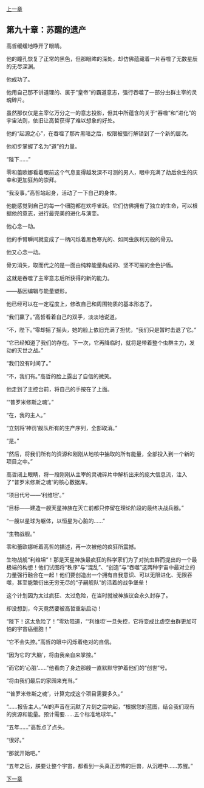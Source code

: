 [上一章](89-灵魂之战.md)

## 第九十章：苏醒的遗产

高哲缓缓地睁开了眼睛。

他的瞳孔恢复了正常的黑色，但那眼眸的深处，却仿佛蕴藏着一片吞噬了无数星辰的无尽深渊。

他成功了。

他用自己那不讲道理的、属于“皇帝”的霸道意志，强行吞噬了一部分虫群主宰的灵魂碎片。

虽然那仅仅是主宰亿万分之一的意志投影，但其中所蕴含的关于“吞噬”和“进化”的宇宙法则，依旧让高哲获得了难以想象的好处。

他的“起源之心”，在吞噬了那片黑暗之后，权限被强行解锁到了一个新的层次。

他初步掌握了名为“道”的力量。

“陛下……”

零和蕾欧娜看着眼前这个气息变得越发深不可测的男人，眼中充满了劫后余生的庆幸和更加狂热的崇拜。

“我没事。”高哲站起身，活动了一下自己的身体。

他能感觉到自己的每一个细胞都在欢呼雀跃。它们仿佛拥有了独立的生命，可以根据他的意志，进行最完美的进化与演变。

他心念一动。

他的手臂瞬间就变成了一柄闪烁着黑色寒光的、如同虫族利刃般的骨刃。

他又心念一动。

骨刃消失，取而代之的是一面由纯粹能量构成的、坚不可摧的金色护盾。

这就是吞噬了主宰意志后所获得的新的能力。

——基因编辑与能量塑形。

他已经可以在一定程度上，修改自己和周围物质的基本形态了。

“我们赢了。”高哲看着自己的双手，淡淡地说道。

“不，陛下。”零却摇了摇头，她的脸上依旧充满了担忧，“我们只是暂时击退了它。”

“它已经知道了我们的存在。下一次，它再降临时，就将是带着整个虫群主力，发动的灭世之战。”

“我们没有时间了。”

“不，我们有。”高哲的脸上露出了自信的微笑。

他走到了主控台前，将自己的手按在了上面。

“‘普罗米修斯之魂’。”

“在，我的主人。”

“立刻将‘神罚’舰队所有的生产序列，全部取消。”

“是。”

“然后，将我们所有的资源和刚刚从地核中抽取的所有能量，全部投入到一个新的项目之中。”

高哲闭上眼睛，将一段刚刚从主宰的灵魂碎片中解析出来的庞大信息流，注入了“普罗米修斯之魂”的核心数据库。

“项目代号——‘利维坦’。”

“目标——建造一艘天星神族在灭亡前都只停留在理论阶段的最终决战兵器。”

“一艘以星球为躯体，以恒星为心脏的……”

“生物战舰。”

零和蕾欧娜听着高哲的描述，再一次被他的疯狂所震撼。

生物战舰“利维坦”！那是天星神族最疯狂的科学家们为了对抗虫群而提出的一个最极端的构想！他们试图将“秩序”与“混乱”、“创造”与“吞噬”这两种宇宙中最对立的力量强行融合在一起！他们要创造出一个拥有自我意识、可以无限进化、无限吞噬，甚至能繁衍出无穷无尽的“子嗣舰队”的活着的战争堡垒！

这个计划因为太过疯狂、太过危险，在当时就被神族议会永久封存了。

却没想到，今天竟然要被高哲重新启动！

“陛下！这太危险了！”零劝阻道，“‘利维坦’一旦失控，它将变成比虚空虫群更加可怕的宇宙癌细胞！”

“它不会失控。”高哲的眼中闪烁着绝对的自信。

“因为它的‘大脑’，将由我亲自来掌控。”

“而它的‘心脏’……”他看向了身边那艘一直默默守护着他们的“创世”号。

“将由我们最后的家园来充当。”

“‘普罗米修斯之魂’，计算完成这个项目需要多久。”

“……报告主人。”AI的声音在沉默了片刻之后响起，“根据您的蓝图，结合我们现有的资源和能量。预计需要……五个标准地球年。”

“五年……”高哲点了点头。

“很好。”

“那就开始吧。”

“五年之后，朕要让整个宇宙，都看到一头真正恐怖的巨兽，从沉睡中……苏醒。”

[下一章](91-利维坦之心.md)
